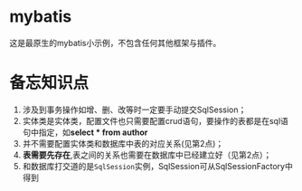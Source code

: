 # mybatis
这是最原生的mybatis小示例，不包含任何其他框架与插件。

# 备忘知识点
1. 涉及到事务操作如增、删、改等时一定要手动提交SqlSession；
2. 实体类是实体类，配置文件也只需要配置crud语句，要操作的表都是在sql语句中指定，如**select * from author**
3. 并不需要配置实体类和数据库中表的对应关系(见第2点)；
4. **表需要先存在**,表之间的关系也需要在数据库中已经建立好（见第2点）；
5. 和数据库打交道的是`SqlSession`实例，SqlSession可从SqlSessionFactory中得到
